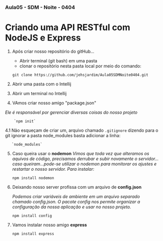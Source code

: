 ### Aula05 - SDM - Noite - 0404

 # Criando uma API RESTful com NodeJS e Express

 1. Após criar nosso repositório do gitHub...
     - Abrir terminal (git bash) em uma pasta
     - clonar o repositório nesta pasta  local por meio do comando:
    
      `git clone https://github.com/jehsjardim/Aula05SDMNoite0404.git`

 2. Abrir uma pasta com o Intellij

 3. Abrir um terminal no Intellij

 4. VAmos criar nosso amigo "package.json"

 _Ele é responsável por gerenciar diversas coisas do nosso projeto_
           
        `npm init`
4.1 Não esqueçam de criar um, arquivo chamado `.gitignore` dizendo para o git ignorar a pasta node_modules basta adicionar
    a linha:

       `node_modules`
   

 5. Caso queira usar o **nodemon**
      _Vimos que toda vez que alteramos os aquivos de código, precisamos derrubar e subir novamente o servidor...
      caso queiram...pode-se utilizar o nodemon para monitorar os ajustes e restartar o nosso servidor. Para instalar:_

    `npm install nodemon`

 6. Deixando nosso server profissa com um arquivo de **config.json**

      _Podemos criar variáveis de ambiente em um arquivo separado chamado config.json. O pacote config nos permite
      organizar a configuração da nossa aplicação e usar no nosso projeto._
 
       `npm install config`

 7. Vamos instalar nosso amigo **express**

     `npm install express`
